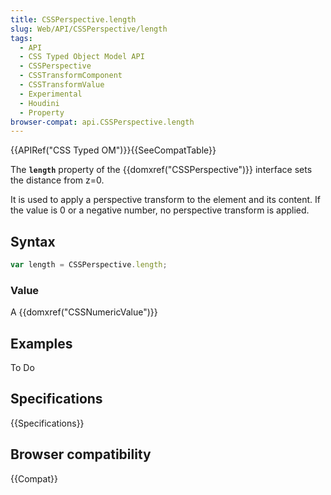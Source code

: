 ```yaml
---
title: CSSPerspective.length
slug: Web/API/CSSPerspective/length
tags:
  - API
  - CSS Typed Object Model API
  - CSSPerspective
  - CSSTransformComponent
  - CSSTransformValue
  - Experimental
  - Houdini
  - Property
browser-compat: api.CSSPerspective.length
---
```

{{APIRef("CSS Typed OM")}}{{SeeCompatTable}}

The **`length`** property of the
{{domxref("CSSPerspective")}} interface sets the distance from z=0.

It is used to apply a perspective transform to the element and its content. If the
value is 0 or a negative number, no perspective transform is applied.

## Syntax

```js
var length = CSSPerspective.length;
```

### Value

A {{domxref("CSSNumericValue")}}

## Examples

To Do

## Specifications

{{Specifications}}

## Browser compatibility

{{Compat}}
